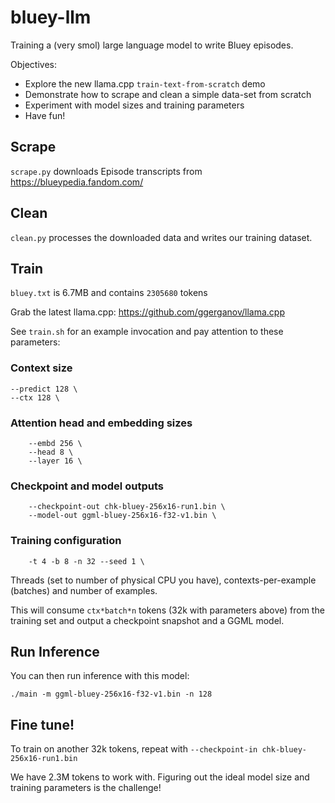 # bluey-llm

Training a (very smol) large language model to write Bluey episodes.

Objectives:

* Explore the new llama.cpp `train-text-from-scratch` demo
* Demonstrate how to scrape and clean a simple data-set from scratch
* Experiment with model sizes and training parameters
* Have fun!

## Scrape

`scrape.py` downloads Episode transcripts from https://blueypedia.fandom.com/

## Clean

`clean.py` processes the downloaded data and writes our training dataset.

## Train

`bluey.txt` is 6.7MB and contains `2305680` tokens

Grab the latest llama.cpp: https://github.com/ggerganov/llama.cpp

See `train.sh` for an example invocation and pay attention to these parameters:

### Context size
```
--predict 128 \
--ctx 128 \
```

### Attention head and embedding sizes 

```
    --embd 256 \
    --head 8 \
    --layer 16 \
```

### Checkpoint and model outputs

```
    --checkpoint-out chk-bluey-256x16-run1.bin \
    --model-out ggml-bluey-256x16-f32-v1.bin \
```

### Training configuration

```
    -t 4 -b 8 -n 32 --seed 1 \
```

Threads (set to number of physical CPU you have), contexts-per-example (batches) and number of examples.

This will consume `ctx*batch*n` tokens (32k with parameters above) from the training set and output a checkpoint snapshot and a GGML model.

## Run Inference 

You can then run inference with this model:

```
./main -m ggml-bluey-256x16-f32-v1.bin -n 128
```

## Fine tune!

To train on another 32k tokens, repeat with `--checkpoint-in chk-bluey-256x16-run1.bin` 

We have 2.3M tokens to work with. Figuring out the ideal model size and training parameters is the challenge!